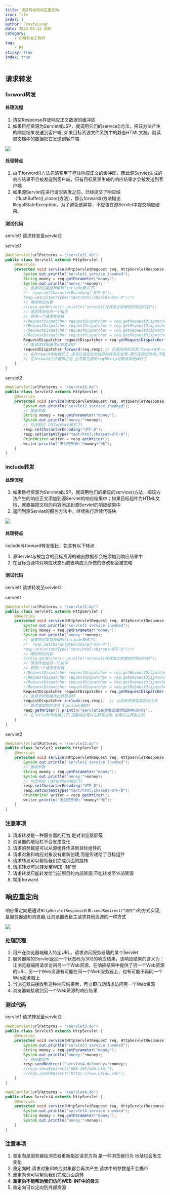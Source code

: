 ```yaml
---
title: 请求转发和响应重定向
icon: file
order: 1
author: FrostyLunar
date: 2023-06-15 周四
category:
	- 初级开发工程师
tag:
	- P5
sticky: true
index: true
---
```



## 请求转发

### forword转发

#### 处理流程

1.  清空Response存放响应正文数据的缓冲区
2.  如果目标资源为Servlet或JSP，就调用它们的service()方法，把该方法产生的响应结果发送到客户端; 如果目标资源文件系统中的静态HTML文档，就读取文档中的数据把它发送到客户端

![](./image/image_VtLJeQj0bk.png)

#### 处理特点

1.  由于forword()方法先清空用于存放响应正文的缓冲区，因此源Servlet生成的响应结果不会被发送到客户端，只有目标资源生成的响应结果才会被发送到客户端
2.  如果源Servlet在进行请求转发之前，已经提交了响应结（flushBuffer(),close()方法），那么forward()方法抛出IllegalStateException。为了避免该异常，不应该在源Servlet中提交响应结果。

#### 测试代码

servlet1 请求转发至servlet2

servlet1

```java
@WebServlet(urlPatterns = "/servlet1.do")
public class Servlet1 extends HttpServlet {
    @Override
    protected void service(HttpServletRequest req, HttpServletResponse resp) throws ServletException, IOException {
        System.out.println("servlet1 service invoked");
        String money = req.getParameter("money");
        System.out.println("money:"+money);
        // 设置响应类型和编码(include模式下)
        /*  resp.setCharacterEncoding("UTF-8");
        resp.setContentType("text/html;charset=UTF-8");*/
        // 增加响应内容
        //resp.getWriter().println("servlet1在转发之前增加的响应内容");
        // 请求转发给另一个组件
        // 获得一个请求转发器
        //RequestDispatcher requestDispatcher = req.getRequestDispatcher("servlet2.do");
        //RequestDispatcher requestDispatcher = req.getRequestDispatcher("aaa.html");
        //RequestDispatcher requestDispatcher = req.getRequestDispatcher("index.jsp");
        //RequestDispatcher requestDispatcher = req.getRequestDispatcher("WEB-INF/bbb.html");
        RequestDispatcher requestDispatcher = req.getRequestDispatcher("https://www.baidu.com");
        // 由请求转发器作出转发动作
        requestDispatcher.forward(req,resp);// 托管给目标资源(forward多一些)
        // 在forward转发模式下,请求应该完全交给目标资源去处理,我们在源组件中,不要作出任何的响应处理
        // 在forward方法调用之后,也不要在使用req和resp对象做其他操作了
    }
}
```

servlet2

```java
@WebServlet(urlPatterns = "/servlet2.do")
public class Servlet2 extends HttpServlet {
    @Override
    protected void service(HttpServletRequest req, HttpServletResponse resp) throws ServletException, IOException {
        System.out.println("servlet2 service invoked");
        // 接收参数
        String money = req.getParameter("money");
        System.out.println("money:"+money);
        // 作出响应 (在forWord模式下)
        resp.setCharacterEncoding("UTF-8");
        resp.setContentType("text/html;charset=UTF-8");
        PrintWriter writer = resp.getWriter();
        writer.println("支付宝到账:"+money+"元");
    }
}
```

### include转发

#### 处理流程

1.  如果目标资源为Servlet或JSP，就调用他们的相应的service()方法，把该方法产生的响应正文添加到源Servlet的响应结果中；如果目标组件为HTML文档，就直接把文档的内容添加到源Servlet的响应结果中
2.  返回到源Servlet的服务方法中，继续执行后续代码块

![](./image/image_tVzCXdP9Xk.png)

#### 处理特点

include与forward转发相比，包含有以下特点

1.  源Servlet与被包含的目标资源的输出数据都会被添加到响应结果中
2.  在目标资源中对响应状态码或者响应头所做的修改都会被忽略

#### 测试代码

servlet1 请求转发至servlet2

servlet1

```java
@WebServlet(urlPatterns = "/servlet1.do")
public class Servlet1 extends HttpServlet {
    @Override
    protected void service(HttpServletRequest req, HttpServletResponse resp) throws ServletException, IOException {
        System.out.println("servlet1 service invoked");
        String money = req.getParameter("money");
        System.out.println("money:"+money);
        // 设置响应类型和编码(include模式下)
        /*  resp.setCharacterEncoding("UTF-8");
        resp.setContentType("text/html;charset=UTF-8");*/
        // 增加响应内容
        //resp.getWriter().println("servlet1在转发之前增加的响应内容");
        // 请求转发给另一个组件
        // 获得一个请求转发器
        //RequestDispatcher requestDispatcher = req.getRequestDispatcher("servlet2.do");
        //RequestDispatcher requestDispatcher = req.getRequestDispatcher("aaa.html");
        //RequestDispatcher requestDispatcher = req.getRequestDispatcher("index.jsp");
        //RequestDispatcher requestDispatcher = req.getRequestDispatcher("WEB-INF/bbb.html");
        RequestDispatcher requestDispatcher = req.getRequestDispatcher("https://www.baidu.com");
        // 由请求转发器作出转发动作
        requestDispatcher.include(req,resp);  // 让目标资源完成部分工作
        // 继续增加响应信息 (include模式)
        resp.getWriter().println("servlet1在转发之后增加的响应内容");
        // 在include转发模式下,设置响应可以在转发之前,也可以在转发之后
    }
}
```

servlet2

```java
@WebServlet(urlPatterns = "/servlet2.do")
public class Servlet2 extends HttpServlet {
    @Override
    protected void service(HttpServletRequest req, HttpServletResponse resp) throws ServletException, IOException {
        System.out.println("servlet2 service invoked");
        // 接收参数
        String money = req.getParameter("money");
        System.out.println("money:"+money);
        // 作出响应 (在forWord模式下)
        resp.setCharacterEncoding("UTF-8");
        resp.setContentType("text/html;charset=UTF-8");
        PrintWriter writer = resp.getWriter();
        writer.println("支付宝到账:"+money+"元");
    }
}

```

### 注意事项

1.  请求转发是一种服务器的行为,是对浏览器屏蔽
2.  浏览器的地址栏不会发生变化
3.  请求的参数是可以从源组件传递到目标组件的
4.  请求对象和响应对象没有重新创建,而是传递给了目标组件
5.  请求转发可以帮助我们完成页面的跳转
6.  请求转发可以转发至WEB-INF里
7.  请求转发只能转发给当前项目的内部资源,不能转发至外部资源
8.  常用forward

## 响应重定向

响应重定向是通过`HttpServletResponse对象.sendRedirect(“路径”)`的方式实现,是服务器通知浏览器,让浏览器去自主请求其他资源的一种方式

![](./image/image_WpdGog0NUJ.png)

### 处理流程

1.  用户在浏览器端输入特定URL，请求访问服务器端的某个Servlet
2.  服务器端的Servlet返回一个状态码为302的响应结果，该响应结果的含义为：让浏览器端再请求访问另一个Web资源，在响应结果中提供了另一个Web资源的URL. 另一个Web资源有可能在同一个Web服务器上，也有可能不再同一个Web服务器上
3.  当浏览器端接收到这种响应结果后，再立即自动请求访问另一个Web资源
4.  浏览器端接收到另一个Web资源的响应结果

### 测试代码

servlet1 请求转发至servlet2

```java
@WebServlet(urlPatterns = "/servlet3.do")
public class Servlet3 extends HttpServlet {
    @Override
    protected void service(HttpServletRequest req, HttpServletResponse resp) throws ServletException, IOException {
        System.out.println("servlet3 service invoked");
        String money = req.getParameter("money");
        System.out.println("money:"+money);
        // 响应重定向
        resp.sendRedirect("servlet4.do?money="+money);
        //resp.sendRedirect("WEB-INF/bbb.html");
        //resp.sendRedirect("https://www.baidu.com");
    }
}
```

```java
@WebServlet(urlPatterns = "/servlet4.do")
public class Servlet4 extends HttpServlet {
    @Override
    protected void service(HttpServletRequest req, HttpServletResponse resp) throws ServletException, IOException {
        System.out.println("servlet4 service invoked");
        String money = req.getParameter("money");
        System.out.println("money:"+money);
    }
}
```

### 注意事项

1.  重定向是服务器给浏览器重新指定请求方向 是一种浏览器行为 地址栏会发生变化
2.  重定向时,请求对象和响应对象都会再次产生,请求中的参数是不会携带
3.  重定向也可以帮助我们完成页面跳转
4.  **重定向不能帮助我们访问WEB-INF中的资**源
5.  重定向可以定向到外部资源
